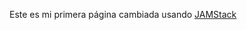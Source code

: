 
<AvocadoPrice />

Este es mi primera página cambiada usando [JAMStack][1]

<ContentEntries />


[1]:https://jamstack.org

